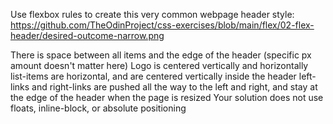 Use flexbox rules to create this very common webpage header style: https://github.com/TheOdinProject/css-exercises/blob/main/flex/02-flex-header/desired-outcome-narrow.png

There is space between all items and the edge of the header (specific px amount doesn't matter here)
Logo is centered vertically and horizontally
list-items are horizontal, and are centered vertically inside the header
left-links and right-links are pushed all the way to the left and right, and stay at the edge of the header when the page is resized
Your solution does not use floats, inline-block, or absolute positioning